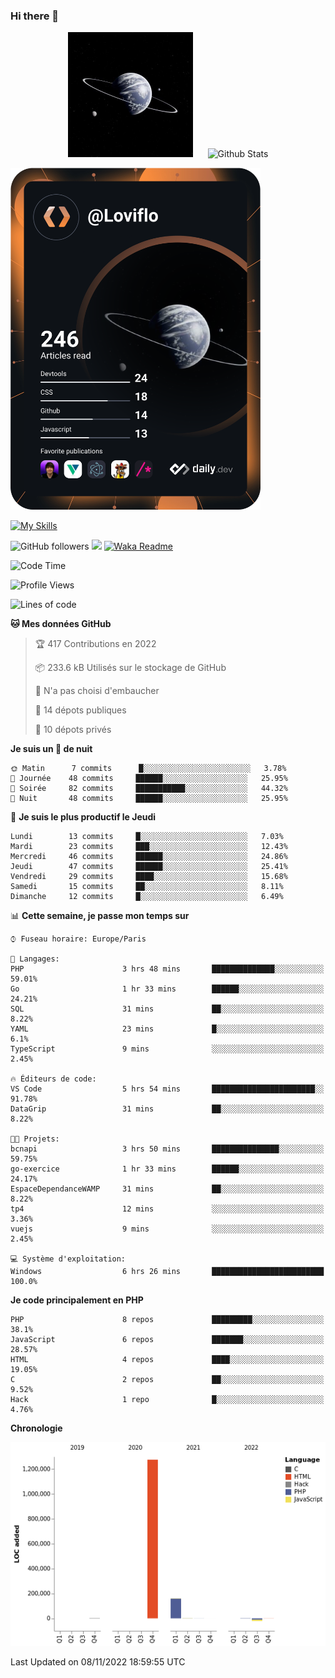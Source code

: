 ### Hi there 👋

<p align="center">
  <img src="https://github.com/Loviflo/Loviflo/blob/main/img/portrait.jpg" alt="Loviflo" height="200" style="margin-right: 20px"/>
  <img src="https://github-readme-stats.vercel.app/api?username=Loviflo&show_icons=true&theme=graywhite" alt="Github Stats" />
</p>

<a href="https://app.daily.dev/loviflo"><img src="https://github.com/loviflo/loviflo/blob/main/devcard.svg" width="400" alt="Loviflo's Dev Card"/></a>


[![My Skills](https://skillicons.dev/icons?i=php,laravel,symfony,mysql,js,ts,html,css,sass,angular,docker,webpack,vscode,figma,git,github,gitlab)](https://skillicons.dev)


![GitHub followers](https://img.shields.io/github/followers/Loviflo?label=Follow&style=social)
![](https://visitor-badge.glitch.me/badge?page_id=Loviflo.Loviflo)
[![Waka Readme](https://github.com/Loviflo/Loviflo/actions/workflows/update-stats.yml/badge.svg)](https://github.com/Loviflo/Loviflo/actions/workflows/update-stats.yml)

<!--START_SECTION:waka-->
![Code Time](http://img.shields.io/badge/Code%20Time-660%20hrs%2029%20mins-blue)

![Profile Views](http://img.shields.io/badge/Vues%20du%20profil-0-blue)

![Lines of code](https://img.shields.io/badge/Depuis%20Hello%20World%2C%20j%27ai%20%C3%A9crit-1%20Million%20Lignes%20de%20code-blue)

**🐱 Mes données GitHub** 

> 🏆 417 Contributions en 2022
 > 
> 📦 233.6 kB Utilisés sur le stockage de GitHub 
 > 
> 🚫 N'a pas choisi d'embaucher
 > 
> 📜 14 dépots publiques 
 > 
> 🔑 10 dépots privés  
 > 
**Je suis un 🦉 de nuit** 

```text
🌞 Matin      7 commits      █░░░░░░░░░░░░░░░░░░░░░░░░   3.78% 
🌆 Journée    48 commits     ██████░░░░░░░░░░░░░░░░░░░   25.95% 
🌃 Soirée     82 commits     ███████████░░░░░░░░░░░░░░   44.32% 
🌙 Nuit       48 commits     ██████░░░░░░░░░░░░░░░░░░░   25.95%

```
📅 **Je suis le plus productif le Jeudi** 

```text
Lundi        13 commits     █░░░░░░░░░░░░░░░░░░░░░░░░   7.03% 
Mardi        23 commits     ███░░░░░░░░░░░░░░░░░░░░░░   12.43% 
Mercredi     46 commits     ██████░░░░░░░░░░░░░░░░░░░   24.86% 
Jeudi        47 commits     ██████░░░░░░░░░░░░░░░░░░░   25.41% 
Vendredi     29 commits     ████░░░░░░░░░░░░░░░░░░░░░   15.68% 
Samedi       15 commits     ██░░░░░░░░░░░░░░░░░░░░░░░   8.11% 
Dimanche     12 commits     █░░░░░░░░░░░░░░░░░░░░░░░░   6.49%

```


📊 **Cette semaine, je passe mon temps sur** 

```text
⌚︎ Fuseau horaire: Europe/Paris

💬 Langages: 
PHP                      3 hrs 48 mins       ██████████████░░░░░░░░░░░   59.01% 
Go                       1 hr 33 mins        ██████░░░░░░░░░░░░░░░░░░░   24.21% 
SQL                      31 mins             ██░░░░░░░░░░░░░░░░░░░░░░░   8.22% 
YAML                     23 mins             █░░░░░░░░░░░░░░░░░░░░░░░░   6.1% 
TypeScript               9 mins              ░░░░░░░░░░░░░░░░░░░░░░░░░   2.45%

🔥 Éditeurs de code: 
VS Code                  5 hrs 54 mins       ███████████████████████░░   91.78% 
DataGrip                 31 mins             ██░░░░░░░░░░░░░░░░░░░░░░░   8.22%

🐱‍💻 Projets: 
bcnapi                   3 hrs 50 mins       ███████████████░░░░░░░░░░   59.75% 
go-exercice              1 hr 33 mins        ██████░░░░░░░░░░░░░░░░░░░   24.17% 
EspaceDependanceWAMP     31 mins             ██░░░░░░░░░░░░░░░░░░░░░░░   8.22% 
tp4                      12 mins             ░░░░░░░░░░░░░░░░░░░░░░░░░   3.36% 
vuejs                    9 mins              ░░░░░░░░░░░░░░░░░░░░░░░░░   2.45%

💻 Système d'exploitation: 
Windows                  6 hrs 26 mins       █████████████████████████   100.0%

```

**Je code principalement en PHP** 

```text
PHP                      8 repos             █████████░░░░░░░░░░░░░░░░   38.1% 
JavaScript               6 repos             ███████░░░░░░░░░░░░░░░░░░   28.57% 
HTML                     4 repos             ████░░░░░░░░░░░░░░░░░░░░░   19.05% 
C                        2 repos             ██░░░░░░░░░░░░░░░░░░░░░░░   9.52% 
Hack                     1 repo              █░░░░░░░░░░░░░░░░░░░░░░░░   4.76%

```


**Chronologie**

![Chart not found](https://raw.githubusercontent.com/Loviflo/Loviflo/main/charts/bar_graph.png) 


 Last Updated on 08/11/2022 18:59:55 UTC
<!--END_SECTION:waka-->
